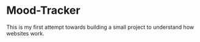 # Mood-Tracker
This is my first attempt towards building a small project to understand how websites work. 

